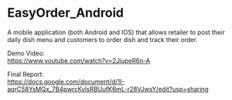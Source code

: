 # EasyOrder_Android

A mobile application (both Android and IOS) that allows retailer to post their daily dish menu and customers to order dish and track their order.

Demo Video:  
https://www.youtube.com/watch?v=2JiupeR6n-A  

Final Report:  
https://docs.google.com/document/d/1I-aqrC58YsMQx_7B4pwrcKylsRBUufK6mL-r28VJwsY/edit?usp=sharing
